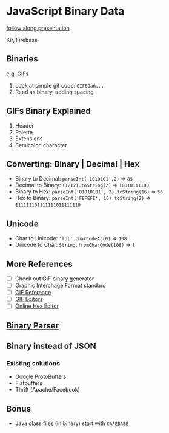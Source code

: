 # JavaScript Binary Data

[follow along presentation](kirjs.com/binary/0)

Kir, Firebase

## Binaries

e.g. GIFs

1. Look at simple gif code: `GIF89añ...`
1. Read as binary, adding spacing

## GIFs Binary Explained

1. Header
1. Palette
1. Extensions
1. Semicolon character

## Converting: Binary | Decimal | Hex

- Binary to Decimal: `parseInt('1010101',2)` => `85`
- Decimal to Binary: `(1212).toString(2)` => `10010111100`
- Binary to Hex: `parseInt('01010101', 2).toString(16)` => `55`
- Hex to Binary: `parseInt('FEFEFE', 16).toString(2)` => `111111101111111011111110`

## Unicode

- Char to Unicode: `'lol'.charCodeAt(0)` => `108`
- Unicode to Char: `String.fromCharCode(108)` => `l`

## More References

- [ ] Check out GIF binary generator
- [ ] Graphic Interchage Format standard
- [ ] [GIF Reference](http://giflib.sourceforge.net/whatsinagif/bits_and_bytes.html)
- [ ] [GIF Editors](https://github.com/davisonio/awesome-gif/blob/master/README.md)
- [ ] [Online Hex Editor](https://www.onlinehexeditor.com/)

## [Binary Parser](https://www.npmjs.com/package/binary-parser)

## Binary instead of JSON

### Existing solutions

- Google ProtoBuffers
- Flatbuffers
- Thrift (Apache/Facebook)

## Bonus

- Java class files (in binary) start with `CAFEBABE`
